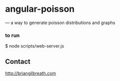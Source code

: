 # angular-poisson 
— a way to generate poisson distributions and graphs

### to run
$ node scripts/web-server.js

## Contact

http://briangilbreath.com
